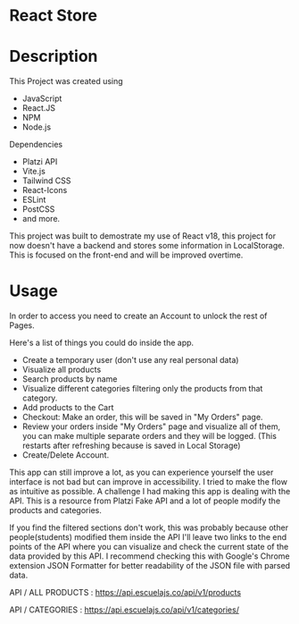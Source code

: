 # React Store 

# Description
This Project was created using
- JavaScript
- React.JS 
- NPM
- Node.js

Dependencies
- Platzi API
- Vite.js
- Tailwind CSS
- React-Icons
- ESLint
- PostCSS
- and more.

This project was built to demostrate my use of React v18, this project for now doesn't have a backend and stores some information in LocalStorage.
This is focused on the front-end and will be improved overtime.

# Usage
In order to access you need to create an Account to unlock the rest of Pages. 

Here's a list of things you could do inside the app.
- Create a temporary user (don't use any real personal data)
- Visualize all products
- Search products by name
- Visualize different categories filtering only the products from that category.
- Add products to the Cart
- Checkout: Make an order, this will be saved in "My Orders" page.
- Review your orders inside "My Orders" page and visualize all of them, you can make multiple separate orders and they will be logged. (This restarts after refreshing because is saved in Local Storage)
- Create/Delete Account.

This app can still improve a lot, as you can experience yourself the user interface is not bad but can improve in accessibility. I tried to make the flow as intuitive as possible.
A challenge I had making this app is dealing with the API. This is a resource from Platzi Fake API and a lot of people modify the products and categories.

If you find the filtered sections don't work, this was probably because other people(students) modified them inside the API
I'll leave two links to the end points of the API where you can visualize and check the current state of the data provided by this API.
I recommend checking this with Google's Chrome extension JSON Formatter for better readability of the JSON file with parsed data.

API / ALL PRODUCTS : https://api.escuelajs.co/api/v1/products
>
API / CATEGORIES : https://api.escuelajs.co/api/v1/categories/


